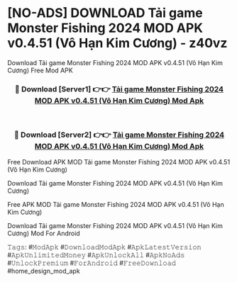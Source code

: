 # [NO-ADS] DOWNLOAD Tải game Monster Fishing 2024 MOD APK v0.4.51 (Vô Hạn Kim Cương) - z40vz
Download Tải game Monster Fishing 2024 MOD APK v0.4.51 (Vô Hạn Kim Cương) Free Mod APK

<div align="center">
<h3>🔴 Download [Server1] 👉👉 <a href="https://apk-comot.site?title=Tải_game_Monster_Fishing_2024_MOD_APK_v0.4.51_(Vô_Hạn_Kim_Cương)">Tải game Monster Fishing 2024 MOD APK v0.4.51 (Vô Hạn Kim Cương) Mod Apk</a></h3><br>

<h3>🔴 Download [Server2] 👉👉 <a href="https://apk-comot.site?title=Tải_game_Monster_Fishing_2024_MOD_APK_v0.4.51_(Vô_Hạn_Kim_Cương)">Tải game Monster Fishing 2024 MOD APK v0.4.51 (Vô Hạn Kim Cương) Mod Apk</a></h3>
</div>


Free Download APK MOD Tải game Monster Fishing 2024 MOD APK v0.4.51 (Vô Hạn Kim Cương)

Download Tải game Monster Fishing 2024 MOD APK v0.4.51 (Vô Hạn Kim Cương) 

Free APK MOD Tải game Monster Fishing 2024 MOD APK v0.4.51 (Vô Hạn Kim Cương) 

Download Tải game Monster Fishing 2024 MOD APK v0.4.51 (Vô Hạn Kim Cương) Mod For Android

𝚃𝚊𝚐𝚜: #𝙼𝚘𝚍𝙰𝚙𝚔 #𝙳𝚘𝚠𝚗𝚕𝚘𝚊𝚍𝙼𝚘𝚍𝙰𝚙𝚔 #𝙰𝚙𝚔𝙻𝚊𝚝𝚎𝚜𝚝𝚅𝚎𝚛𝚜𝚒𝚘𝚗 #𝙰𝚙𝚔𝚄𝚗𝚕𝚒𝚖𝚒𝚝𝚎𝚍𝙼𝚘𝚗𝚎𝚢 #𝙰𝚙𝚔𝚄𝚗𝚕𝚘𝚌𝚔𝙰𝚕𝚕 #𝙰𝚙𝚔𝙽𝚘𝙰𝚍𝚜 #𝚄𝚗𝚕𝚘𝚌𝚔𝙿𝚛𝚎𝚖𝚒𝚞𝚖 #𝙵𝚘𝚛𝙰𝚗𝚍𝚛𝚘𝚒𝚍 #𝙵𝚛𝚎𝚎𝙳𝚘𝚠𝚗𝚕𝚘𝚊𝚍 #home_design_mod_apk